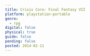 ```yaml
---
title: Crisis Core: Final Fantasy VII
platform: playstation-portable
genre:
  - rpg
digital: false
physical: true
guide: false
pending: false
posted: 2014-02-11
---
```

